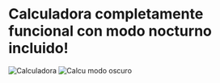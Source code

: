 # Calculadora completamente funcional con modo nocturno incluido!
![Calculadora](https://user-images.githubusercontent.com/106035345/184517244-de01fc5b-9c2d-477b-857f-f92b8160185a.png)
![Calcu modo oscuro](https://user-images.githubusercontent.com/106035345/184517245-34490eaf-0c0c-4947-a5d7-afd293e2f7ca.png)
